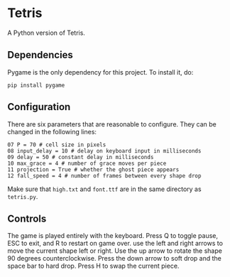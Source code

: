 # Tetris
A Python version of Tetris.

## Dependencies
Pygame is the only dependency for this project. To install it, do:
```
pip install pygame
```

## Configuration
There are six parameters that are reasonable to configure. They can be changed in the following lines:
```
07 P = 70 # cell size in pixels
08 input_delay = 10 # delay on keyboard input in milliseconds
09 delay = 50 # constant delay in milliseconds
10 max_grace = 4 # number of grace moves per piece
11 projection = True # whether the ghost piece appears
12 fall_speed = 4 # number of frames between every shape drop
```
Make sure that `high.txt` and `font.ttf` are in the same directory as `tetris.py`.

## Controls
The game is played entirely with the keyboard. Press Q to toggle pause, ESC to exit, and R to restart on game over. use the left and right arrows to move the current shape left or right. Use the up arrow to rotate the shape 90 degrees counterclockwise. Press the down arrow to soft drop and the space bar to hard drop. Press H to swap the current piece.

